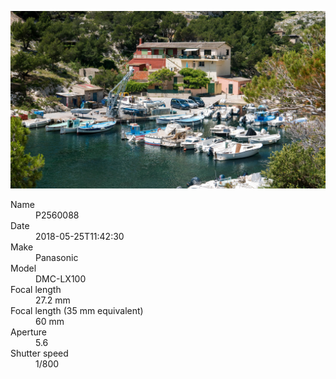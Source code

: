 [![P2560088](/photos/hd/P2560088.jpg)](/photos/full/P2560088.jpg?raw=true)

<dl>
  <dt>Name</dt>
  <dd>P2560088</dd>
  <dt>Date</dt>
  <dd>2018-05-25T11:42:30</dd>
  <dt>Make</dt>
  <dd>Panasonic</dd>
  <dt>Model</dt>
  <dd>DMC-LX100</dd>
  <dt>Focal length</dt>
  <dd>27.2 mm</dd>
  <dt>Focal length (35 mm equivalent)</dt>
  <dd>60 mm</dd>
  <dt>Aperture</dt>
  <dd>5.6</dd>
  <dt>Shutter speed</dt>
  <dd>1/800</dd>
</dl>
